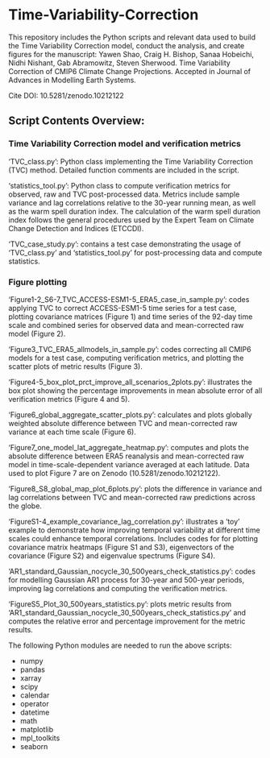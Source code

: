 # Time-Variability-Correction

This repository includes the Python scripts and relevant data used to build the Time Variability Correction model, conduct the analysis, and create figures for the manuscript: Yawen Shao, Craig H. Bishop, Sanaa Hobeichi, Nidhi Nishant, Gab Abramowitz, Steven Sherwood. Time Variability Correction of CMIP6 Climate Change Projections. Accepted in Journal of Advances in Modelling Earth Systems. 

Cite DOI: 10.5281/zenodo.10212122

## Script Contents Overview:
### Time Variability Correction model and verification metrics
‘TVC_class.py’: Python class implementing the Time Variability Correction (TVC) method. Detailed function comments are included in the script.

‘statistics_tool.py’: Python class to compute verification metrics for observed, raw and TVC post-processed data. Metrics include sample variance and lag correlations relative to the 30-year running mean, as well as the warm spell duration index. The calculation of the warm spell duration index follows the general procedures used by the Expert Team on Climate Change Detection and Indices (ETCCDI).

‘TVC_case_study.py’: contains a test case demonstrating the usage of ‘TVC_class.py’ and ‘statistics_tool.py’ for post-processing data and compute statistics.

### Figure plotting
‘Figure1-2_S6-7_TVC_ACCESS-ESM1-5_ERA5_case_in_sample.py’: codes applying TVC to correct ACCESS-ESM1-5 time series for a test case, plotting covariance matrices (Figure 1) and time series of the 92-day time scale and combined series for observed data and mean-corrected raw model (Figure 2).

‘Figure3_TVC_ERA5_allmodels_in_sample.py’: codes correcting all CMIP6 models for a test case, computing verification metrics, and plotting the scatter plots of metric results (Figure 3).

‘Figure4-5_box_plot_prct_improve_all_scenarios_2plots.py’: illustrates the box plot showing the percentage improvements in mean absolute error of all verification metrics (Figure 4 and 5).

‘Figure6_global_aggregate_scatter_plots.py’: calculates and plots globally weighted absolute difference between TVC and mean-corrected raw variance at each time scale (Figure 6).

‘Figure7_one_model_lat_aggregate_heatmap.py’: computes and plots the absolute difference between ERA5 reanalysis and mean-corrected raw model in time-scale-dependent variance averaged at each latitude. Data used to plot Figure 7 are on Zenodo (10.5281/zenodo.10212122).

‘Figure8_S8_global_map_plot_6plots.py’: plots the difference in variance and lag correlations between TVC and mean-corrected raw predictions across the globe.

‘FigureS1-4_example_covariance_lag_correlation.py’: illustrates a ‘toy’ example to demonstrate how improving temporal variability at different time scales could enhance temporal correlations. Includes codes for for plotting covariance matrix heatmaps (Figure S1 and S3), eigenvectors of the covariance (Figure S2) and eigenvalue spectrums (Figure S4).

‘AR1_standard_Gaussian_nocycle_30_500years_check_statistics.py’: codes for modelling Gaussian AR1 process for 30-year and 500-year periods, improving lag correlations and computing the verification metrics.

‘FigureS5_Plot_30_500years_statistics.py’: plots metric results from ‘AR1_standard_Gaussian_nocycle_30_500years_check_statistics.py’ and computes the relative error and percentage improvement for the metric results.


The following Python modules are needed to run the above scripts:
- numpy
- pandas
- xarray
- scipy
- calendar
- operator
- datetime
- math
- matplotlib
- mpl_toolkits
- seaborn

